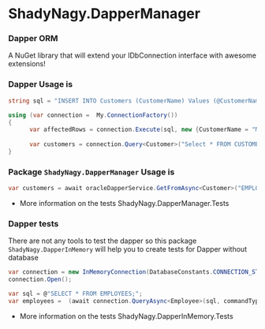 # ShadyNagy.DapperManager

### Dapper ORM  
A NuGet library that will extend your IDbConnection interface
with awesome extensions!  

### Dapper Usage is  
```csharp
string sql = "INSERT INTO Customers (CustomerName) Values (@CustomerName);";

using (var connection =  My.ConnectionFactory())
{
      var affectedRows = connection.Execute(sql, new {CustomerName = "Mark"});
   
      var customers = connection.Query<Customer>("Select * FROM CUSTOMERS).ToList();  
}
```

### Package `ShadyNagy.DapperManager` Usage is  
```csharp
var customers = await oracleDapperService.GetFromAsync<Customer>("EMPLOYEES");
```
- More information on the tests ShadyNagy.DapperManager.Tests

### Dapper tests  
There are not any tools to test the dapper so this package `ShadyNagy.DapperInMemory` will help you to create tests for Dapper without database
```csharp
var connection = new InMemoryConnection(DatabaseConstants.CONNECTION_STRING);
connection.Open();

var sql = @"SELECT * FROM EMPLOYEES;";
var employees =  (await connection.QueryAsync<Employee>(sql, commandType: CommandType.Text)).ToList();
```
- More information on the tests ShadyNagy.DapperInMemory.Tests
